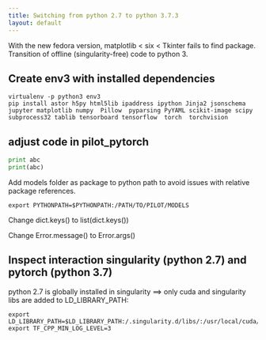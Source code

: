```yaml
---
title: Switching from python 2.7 to python 3.7.3
layout: default
---
```


With the new fedora version, matplotlib < six < Tkinter fails to find package.
Transition of offline (singularity-free) code to python 3.

## Create env3 with installed dependencies

```
virtualenv -p python3 env3
pip install astor h5py html5lib ipaddress ipython Jinja2 jsonschema jupyter matplotlib numpy  Pillow  pyparsing PyYAML scikit-image scipy subprocess32 tablib tensorboard tensorflow  torch  torchvision
```

## adjust code in pilot_pytorch

```python
print abc 
print(abc)
```

Add models folder as package to python path to avoid issues with relative package references.
```
export PYTHONPATH=$PYTHONPATH:/PATH/TO/PILOT/MODELS
```

Change dict.keys() to list(dict.keys())

Change Error.message() to Error.args()

## Inspect interaction singularity (python 2.7) and pytorch (python 3.7)

python 2.7 is globally installed in singularity ==> only cuda and singularity libs are added to LD_LIBRARY_PATH:
```
export LD_LIBRARY_PATH=$LD_LIBRARY_PATH:/.singularity.d/libs/:/usr/local/cuda/lib64:/usr/local/cudnn/lib64
export TF_CPP_MIN_LOG_LEVEL=3
```
